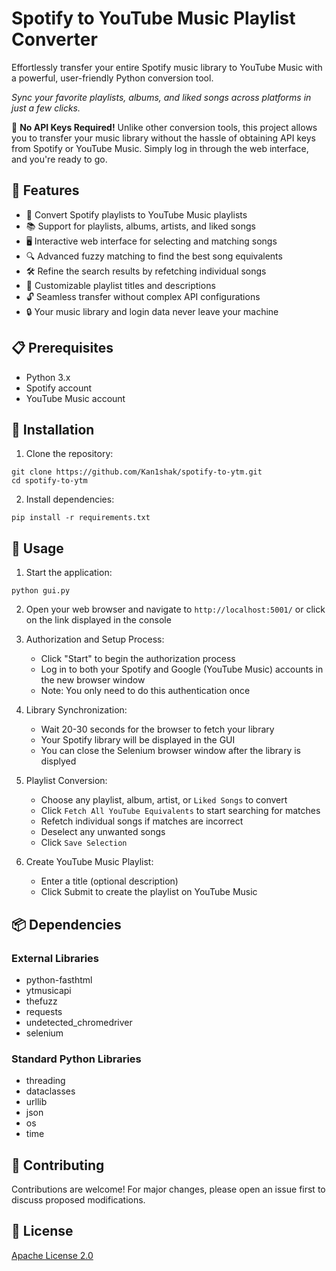 # Spotify to YouTube Music Playlist Converter

Effortlessly transfer your entire Spotify music library to YouTube Music with a powerful, user-friendly Python conversion tool.

*Sync your favorite playlists, albums, and liked songs across platforms in just a few clicks.*

🔑 **No API Keys Required!** Unlike other conversion tools, this project allows you to transfer your music library without the hassle of obtaining API keys from Spotify or YouTube Music. Simply log in through the web interface, and you're ready to go.

## 🌟 Features

- 🔄 Convert Spotify playlists to YouTube Music playlists
- 📚 Support for playlists, albums, artists, and liked songs
- 🖥️ Interactive web interface for selecting and matching songs
- 🔍 Advanced fuzzy matching to find the best song equivalents
- 🛠️ Refine the search results by refetching individual songs
- 📝 Customizable playlist titles and descriptions
- 🔓 Seamless transfer without complex API configurations
- 🔒 Your music library and login data never leave your machine

## 📋 Prerequisites

- Python 3.x
- Spotify account
- YouTube Music account

## 🚀 Installation

1. Clone the repository:

```shell
git clone https://github.com/Kan1shak/spotify-to-ytm.git
cd spotify-to-ytm
```

2. Install dependencies:

```shell
pip install -r requirements.txt
```

## 🎯 Usage

1. Start the application:

```shell
python gui.py
```

2. Open your web browser and navigate to `http://localhost:5001/` or click on the link displayed in the console

3. Authorization and Setup Process:
   - Click "Start" to begin the authorization process
   - Log in to both your Spotify and Google (YouTube Music) accounts in the new browser window
   - Note: You only need to do this authentication once

4. Library Synchronization:
   - Wait 20-30 seconds for the browser to fetch your library
   - Your Spotify library will be displayed in the GUI
   - You can close the Selenium browser window after the library is displyed

5. Playlist Conversion:
   - Choose any playlist, album, artist, or `Liked Songs` to convert
   - Click `Fetch All YouTube Equivalents` to start searching for matches
   - Refetch individual songs if matches are incorrect
   - Deselect any unwanted songs
   - Click `Save Selection`

6. Create YouTube Music Playlist:
   - Enter a title (optional description)
   - Click Submit to create the playlist on YouTube Music

## 📦 Dependencies

### External Libraries
- python-fasthtml
- ytmusicapi
- thefuzz
- requests
- undetected_chromedriver
- selenium

### Standard Python Libraries
- threading
- dataclasses
- urllib
- json
- os
- time

## 🤝 Contributing

Contributions are welcome! For major changes, please open an issue first to discuss proposed modifications.

## 📄 License

[Apache License 2.0](https://www.apache.org/licenses/LICENSE-2.0)